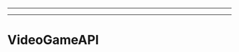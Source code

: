 ----------------------
--------------------------------------------------------------------------------------------------
# VideoGameAPI

